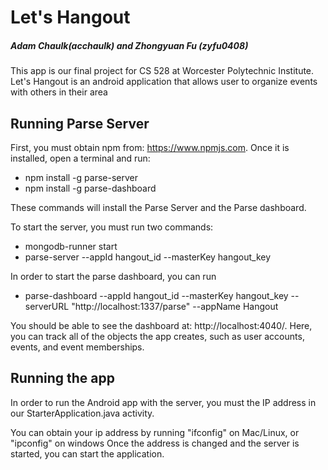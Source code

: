 # Let's Hangout
##### Adam Chaulk(acchaulk) and Zhongyuan Fu (zyfu0408)
This app is our final project for CS 528 at Worcester Polytechnic Institute. Let's Hangout is an
android application that allows user to organize events with others in their area

## Running Parse Server
First, you must obtain npm from: https://www.npmjs.com. Once it is installed, open a terminal and run:
- npm install -g parse-server
- npm install -g parse-dashboard

These commands will install the Parse Server and the Parse dashboard.

To start the server, you must run two commands:
- mongodb-runner start
- parse-server --appId hangout_id --masterKey hangout_key

In order to start the parse dashboard, you can run
- parse-dashboard --appId hangout_id --masterKey hangout_key --serverURL "http://localhost:1337/parse" --appName Hangout

You should be able to see the dashboard at: http://localhost:4040/. Here, you can track all of the objects the app creates,
such as user accounts, events, and event memberships.

## Running the app
In order to run the Android app with the server, you must the IP address in our StarterApplication.java activity.

You can obtain your ip address by running "ifconfig" on Mac/Linux, or "ipconfig" on windows
Once the address is changed and the server is started, you can start the application.

